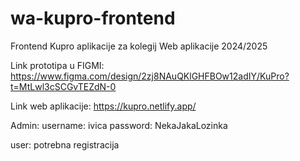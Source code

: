 # wa-kupro-frontend
Frontend Kupro aplikacije za kolegij Web aplikacije 2024/2025

Link prototipa u FIGMI:
https://www.figma.com/design/2zj8NAuQKlGHFBOw12adIY/KuPro?t=MtLwl3cSCGvTEZdN-0


Link web aplikacije:
https://kupro.netlify.app/


Admin:
username: ivica
password: NekaJakaLozinka

user:
potrebna registracija
